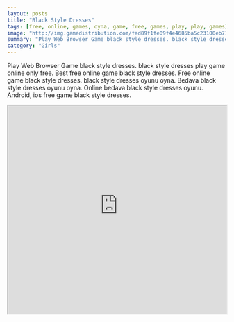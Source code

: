 ```yaml
---
layout: posts
title: "Black Style Dresses"
tags: [free, online, games, oyna, game, free, games, play, play, games]
image: "http://img.gamedistribution.com/fad89f1fe09f4e4685ba5c23100eb712.jpg"
summary: "Play Web Browser Game black style dresses. black style dresses play game online only free. Best free online game black style dresses. Free online game black style dresses. black style dresses oyunu oyna. Bedava black style dresses oyunu oyna. Online bedava black style dresses oyunu. Android, ios free game black style dresses."
category: "Girls"
---
```


Play Web Browser Game black style dresses. black style dresses play game online only free. Best free online game black style dresses. Free online game black style dresses. black style dresses oyunu oyna. Bedava black style dresses oyunu oyna. Online bedava black style dresses oyunu. Android, ios free game black style dresses.

<iframe width="100%" height="480px;" src="http://flash.gamedistribution.com?game=fad89f1fe09f4e4685ba5c23100eb712"></iframe>